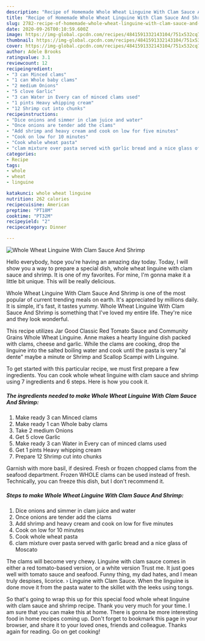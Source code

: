 ```yaml
---
description: "Recipe of Homemade Whole Wheat Linguine With Clam Sauce And Shrimp"
title: "Recipe of Homemade Whole Wheat Linguine With Clam Sauce And Shrimp"
slug: 2782-recipe-of-homemade-whole-wheat-linguine-with-clam-sauce-and-shrimp
date: 2020-09-26T00:10:59.600Z
image: https://img-global.cpcdn.com/recipes/4841591332143104/751x532cq70/whole-wheat-linguine-with-clam-sauce-and-shrimp-recipe-main-photo.jpg
thumbnail: https://img-global.cpcdn.com/recipes/4841591332143104/751x532cq70/whole-wheat-linguine-with-clam-sauce-and-shrimp-recipe-main-photo.jpg
cover: https://img-global.cpcdn.com/recipes/4841591332143104/751x532cq70/whole-wheat-linguine-with-clam-sauce-and-shrimp-recipe-main-photo.jpg
author: Adele Brooks
ratingvalue: 3.1
reviewcount: 12
recipeingredient:
- "3 can Minced clams"
- "1 can Whole baby clams"
- "2 medium Onions"
- "5 clove Garlic"
- "3 can Water in Every can of minced clams used"
- "1 pints Heavy whipping cream"
- "12 Shrimp cut into chunks"
recipeinstructions:
- "Dice onions and simmer in clam juice and water"
- "Once onions are tender add the clams"
- "Add shrimp and heavy cream and cook on low for five minutes"
- "Cook on low for 10 minutes"
- "Cook whole wheat pasta"
- "clam mixture over pasta served with garlic bread and a nice glass of Moscato"
categories:
- Recipe
tags:
- whole
- wheat
- linguine

katakunci: whole wheat linguine 
nutrition: 262 calories
recipecuisine: American
preptime: "PT18M"
cooktime: "PT32M"
recipeyield: "2"
recipecategory: Dinner

---
```



![Whole Wheat Linguine With Clam Sauce And Shrimp](https://img-global.cpcdn.com/recipes/4841591332143104/751x532cq70/whole-wheat-linguine-with-clam-sauce-and-shrimp-recipe-main-photo.jpg)

Hello everybody, hope you're having an amazing day today. Today, I will show you a way to prepare a special dish, whole wheat linguine with clam sauce and shrimp. It is one of my favorites. For mine, I'm gonna make it a little bit unique. This will be really delicious.

Whole Wheat Linguine With Clam Sauce And Shrimp is one of the most popular of current trending meals on earth. It's appreciated by millions daily. It is simple, it's fast, it tastes yummy. Whole Wheat Linguine With Clam Sauce And Shrimp is something that I've loved my entire life. They're nice and they look wonderful.

This recipe utilizes Jar Good Classic Red Tomato Sauce and Community Grains Whole Wheat Linguine. Anne makes a hearty linguine dish packed with clams, cheese and garlic. While the clams are cooking, drop the linguine into the salted boiling water and cook until the pasta is very &#34;al dente&#34; maybe a minute or Shrimp and Scallop Scampi with Linguine.


To get started with this particular recipe, we must first prepare a few ingredients. You can cook whole wheat linguine with clam sauce and shrimp using 7 ingredients and 6 steps. Here is how you cook it.

<!--inarticleads1-->

##### The ingredients needed to make Whole Wheat Linguine With Clam Sauce And Shrimp:

1. Make ready 3 can Minced clams
1. Make ready 1 can Whole baby clams
1. Take 2 medium Onions
1. Get 5 clove Garlic
1. Make ready 3 can Water in Every can of minced clams used
1. Get 1 pints Heavy whipping cream
1. Prepare 12 Shrimp cut into chunks


Garnish with more basil, if desired. Fresh or frozen chopped clams from the seafood department. Frozen WHOLE clams can be used instead of fresh. Technically, you can freeze this dish, but I don&#39;t recommend it. 

<!--inarticleads2-->

##### Steps to make Whole Wheat Linguine With Clam Sauce And Shrimp:

1. Dice onions and simmer in clam juice and water
1. Once onions are tender add the clams
1. Add shrimp and heavy cream and cook on low for five minutes
1. Cook on low for 10 minutes
1. Cook whole wheat pasta
1. clam mixture over pasta served with garlic bread and a nice glass of Moscato


The clams will become very chewy. Linguine with clam sauce comes in either a red tomato-based version, or a white version Trust me. It just goes well with tomato sauce and seafood. Funny thing, my dad hates, and I mean truly despises, licorice. › Linguine with Clam Sauce. When the linguine is done move it from the pasta water to the skillet with the leeks using tongs. 

So that's going to wrap this up for this special food whole wheat linguine with clam sauce and shrimp recipe. Thank you very much for your time. I am sure that you can make this at home. There is gonna be more interesting food in home recipes coming up. Don't forget to bookmark this page in your browser, and share it to your loved ones, friends and colleague. Thanks again for reading. Go on get cooking!
